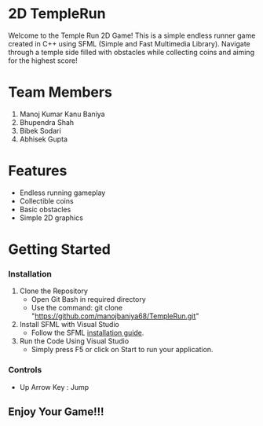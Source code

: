 # 2D TempleRun
Welcome to the Temple Run 2D Game! This is a simple endless runner game created in C++ using SFML (Simple and Fast Multimedia Library). Navigate through a temple side filled with obstacles while collecting coins and aiming for the highest score!

# Team Members
1. Manoj Kumar Kanu Baniya
2. Bhupendra Shah
3. Bibek Sodari
4. Abhisek Gupta

# Features
* Endless running gameplay
* Collectible coins
* Basic obstacles
* Simple 2D graphics

# Getting Started
### Installation
1. Clone the Repository
   * Open Git Bash in required directory
   * Use the command:  git clone "https://github.com/manojbaniya68/TempleRun.git"
2. Install SFML with Visual Studio
   * Follow the SFML [installation guide](https://www.sfml-dev.org/tutorials/2.6/start-vc.php).
3. Run the Code
   Using Visual Studio
   * Simply press F5 or click on Start to run your application.

### Controls
* Up Arrow Key : Jump
## Enjoy Your Game!!!



